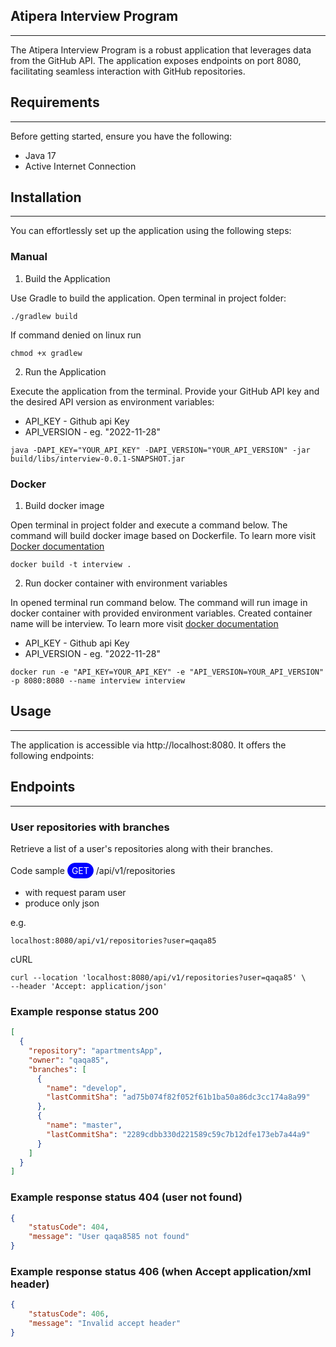 Atipera Interview Program
---
---

The Atipera Interview Program is a robust application that leverages data from the GitHub API. The application exposes endpoints on port 8080, facilitating seamless interaction with GitHub repositories.

Requirements
---
___

Before getting started, ensure you have the following:

- Java 17
- Active Internet Connection

Installation
------------
___

You can effortlessly set up the application using the following steps:

### Manual
1. Build the Application

Use Gradle to build the application. Open terminal in project folder:
```
./gradlew build
```
If command denied on linux run
```
chmod +x gradlew
```
2. Run the Application

Execute the application from the terminal. Provide your GitHub API key and the desired API version as environment variables:
- API_KEY - Github api Key
- API_VERSION - eg. "2022-11-28"
```
java -DAPI_KEY="YOUR_API_KEY" -DAPI_VERSION="YOUR_API_VERSION" -jar  build/libs/interview-0.0.1-SNAPSHOT.jar
```

### Docker
1. Build docker image

Open terminal in project folder and execute a command below. The command will
build docker image based on Dockerfile. To learn more visit 
[Docker documentation](https://docs.docker.com/engine/reference/commandline/build/)

```
docker build -t interview .
```

2. Run docker container with environment variables

In opened terminal run command below. The command will run image in docker container with 
provided environment variables. Created container name will be interview. To learn more visit 
[docker documentation](https://docs.docker.com/engine/reference/commandline/run/)
- API_KEY - Github api Key
- API_VERSION - eg. "2022-11-28"
```
docker run -e "API_KEY=YOUR_API_KEY" -e "API_VERSION=YOUR_API_VERSION" -p 8080:8080 --name interview interview
```

Usage
-----
___

The application is accessible via http://localhost:8080. It offers the following endpoints:

Endpoints
---
___

### User repositories with branches 

Retrieve a list of a user's repositories along with their branches.

Code sample <span style="display: inline-block; padding: 3px 6px; background-color: blue; color: white; border: 1px solid blue; border-radius: 15px">GET</span>
  /api/v1/repositories
- with request param user
- produce only json

e.g.
```
localhost:8080/api/v1/repositories?user=qaqa85
```

cURL
```
curl --location 'localhost:8080/api/v1/repositories?user=qaqa85' \
--header 'Accept: application/json'
```

### Example response status 200
```json
[
  {
    "repository": "apartmentsApp",
    "owner": "qaqa85",
    "branches": [
      {
        "name": "develop",
        "lastCommitSha": "ad75b074f82f052f61b1ba50a86dc3cc174a8a99"
      },
      {
        "name": "master",
        "lastCommitSha": "2289cdbb330d221589c59c7b12dfe173eb7a44a9"
      }
    ]
  }
]
```
### Example response status 404 (user not found)
```json
{
    "statusCode": 404,
    "message": "User qaqa8585 not found"
}
```
### Example response status 406 (when Accept application/xml header)
```json
{
    "statusCode": 406,
    "message": "Invalid accept header"
}
```

